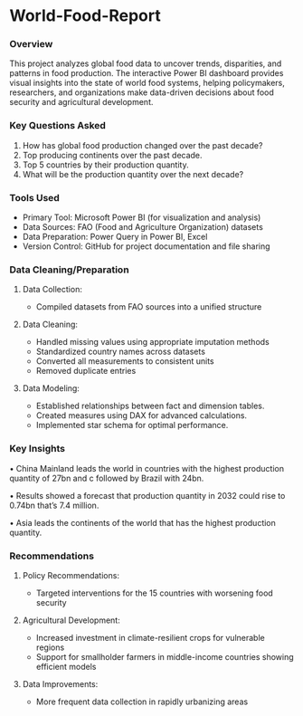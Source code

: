 # World-Food-Report

### Overview
This project analyzes global food data to uncover trends, disparities, and patterns in food production. The interactive Power BI dashboard provides visual insights into the state of world food systems, helping policymakers, researchers, and organizations make data-driven decisions about food security and agricultural development.

### Key Questions Asked
1. How has global food production changed over the past decade?
2. Top producing continents over the past decade. 
3. Top 5 countries by their production quantity. 
4. What will be the production quantity over the next decade?

### Tools Used
- Primary Tool: Microsoft Power BI (for visualization and analysis)
- Data Sources: 
  FAO (Food and Agriculture Organization) datasets
- Data Preparation: Power Query in Power BI, Excel
- Version Control: GitHub for project documentation and file sharing

### Data Cleaning/Preparation
1. Data Collection:
   - Compiled datasets from FAO sources into a unified structure

2. Data Cleaning:
   - Handled missing values using appropriate imputation methods
   - Standardized country names across datasets
   - Converted all measurements to consistent units
   - Removed duplicate entries

3. Data Modeling:
   - Established relationships between fact and dimension tables.
   - Created measures using DAX for advanced calculations.
   - Implemented star schema for optimal performance.

### Key Insights
 • China Mainland leads the world in countries with the highest production quantity of 27bn and c followed by Brazil with 24bn.

 • Results showed a forecast that production quantity in 2032 could rise to 0.74bn that’s 7.4 million. 

 • Asia leads the continents of the world that has the highest production quantity.

### Recommendations
1. Policy Recommendations:
   - Targeted interventions for the 15 countries with worsening food security
   
2. Agricultural Development:
   - Increased investment in climate-resilient crops for vulnerable regions
   - Support for smallholder farmers in middle-income countries showing efficient models

3. Data Improvements:
   - More frequent data collection in rapidly urbanizing areas
